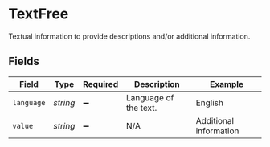 # TextFree

Textual information to provide descriptions and\/or additional information.


## Fields

| Field                  | Type                   | Required               | Description            | Example                |
| ---------------------- | ---------------------- | ---------------------- | ---------------------- | ---------------------- |
| `language`             | *string*               | :heavy_minus_sign:     | Language of the text.  | English                |
| `value`                | *string*               | :heavy_minus_sign:     | N/A                    | Additional information |